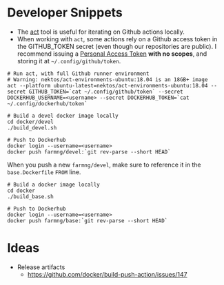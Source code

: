 # Developer Snippets

- The [act](https://github.com/nektos/act) tool is useful for iterating on Github actions locally.
- When working with `act`, some actions rely on a Github access token in the GITHUB_TOKEN secret (even though our repositories are public). I recommend issuing a [Personal Access Token](https://docs.github.com/en/free-pro-team@latest/github/authenticating-to-github/creating-a-personal-access-token) **with no scopes**, and storing it at `~/.config/github/token`.

```
# Run act, with full Github runner environment
# Warning: nektos/act-environments-ubuntu:18.04 is an 18GB+ image
act --platform ubuntu-latest=nektos/act-environments-ubuntu:18.04 --secret GITHUB_TOKEN=`cat ~/.config/github/token` --secret DOCKERHUB_USERNAME=<username> --secret DOCKERHUB_TOKEN=`cat ~/.config/dockerhub/token`
```


```
# Build a devel docker image locally
cd docker/devel
./build_devel.sh

# Push to Dockerhub
docker login --username=<username>
docker push farmng/devel:`git rev-parse --short HEAD`
```

When you push a new ``farmng/devel``, make sure to reference it in the ``base.Dockerfile`` ``FROM`` line.


```
# Build a docker image locally
cd docker
./build_base.sh

# Push to Dockerhub
docker login --username=<username>
docker push farmng/base:`git rev-parse --short HEAD`
```

# Ideas

- Release artifacts
  - https://github.com/docker/build-push-action/issues/147
